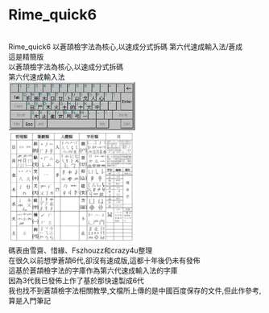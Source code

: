 # Rime_quick6
<br>
Rime_quick6  以蒼頡檢字法為核心,以速成分式拆碼     第六代速成輸入法/蒼成
<br>
這是精簡版
<br>
以蒼頡檢字法為核心,以速成分式拆碼
<br>
第六代速成輸入法
<br>
<img src="https://github.com/sheaahhoi1/Rime_quick6/raw/main/%E8%92%BC%E9%A0%A1%E5%85%AD%E4%BB%A3%E6%AA%A2%E5%AD%97%E6%B3%95%E5%AD%97%E5%BD%A2%E8%A1%A8/%E8%92%BC%E9%A0%A1%E5%85%AD%E4%BB%A3%E6%AA%A2%E5%AD%97%E6%B3%95-%E6%8C%89%E9%8D%B5%E4%BD%8D%E7%BD%AE.webp" width="50%" />
<br>
<img src="https://github.com/sheaahhoi1/Rime_quick6/raw/main/%E8%92%BC%E9%A0%A1%E5%85%AD%E4%BB%A3%E6%AA%A2%E5%AD%97%E6%B3%95%E5%AD%97%E5%BD%A2%E8%A1%A8/%E8%92%BC%E9%A0%A1%E5%AD%97%E6%AF%8D%E8%A1%A8.webp" width="50%" />
<br>
碼表由雪齋、惜緣、Fszhouzz和crazy4u整理
<br>
在很久以前想學蒼頡6代,卻沒有速成版,這都十年後仍未有發佈
<br>
這基於蒼頡檢字法的字庫作為第六代速成輸入法的字庫
<br>
因為3代我已發佈上作了基於那快速製成6代
<br>
我也找不到蒼頡檢字法相關教學,文檔所上傳的是中國百度保存的文件,但此作參考,算是入門筆記
<br>
